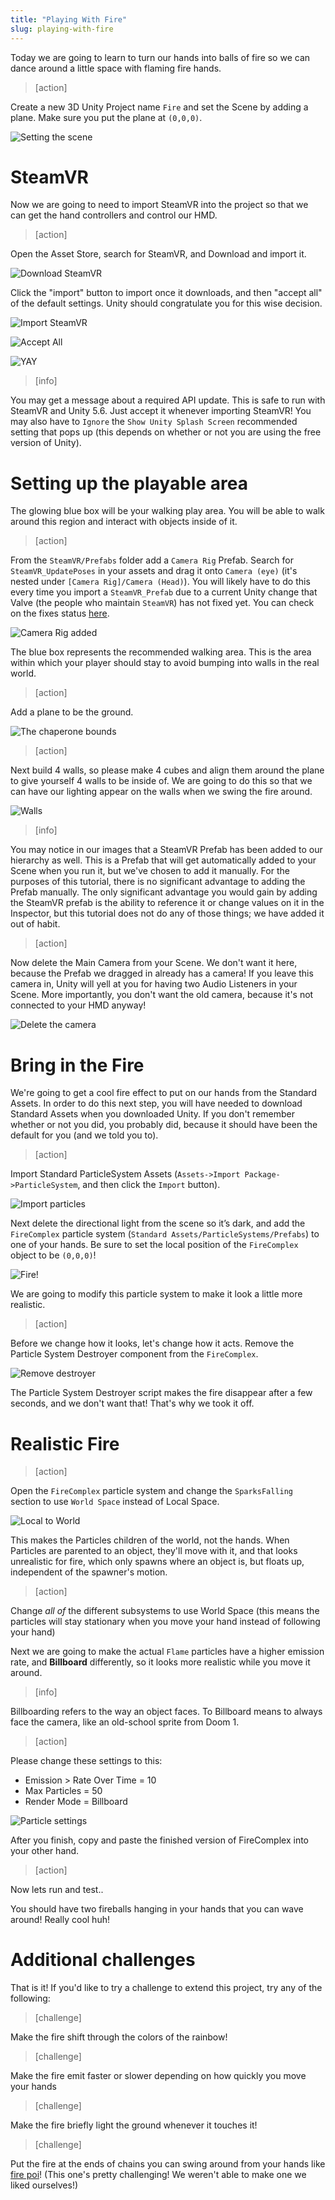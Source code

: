 ```yaml
---
title: "Playing With Fire"
slug: playing-with-fire
---
```


<!-- TODO: Update for Oculus -->

Today we are going to learn to turn our hands into balls of fire so we can dance around a little space with flaming fire hands.

> [action]
>
Create a new 3D Unity Project name `Fire` and set the Scene by adding a plane. Make sure you put the plane at `(0,0,0)`.
>
![Setting the scene](assets/image_0.png)

# SteamVR

Now we are going to need to import SteamVR into the project so that we can get the hand controllers and control our HMD.

> [action]
>
Open the Asset Store, search for SteamVR, and Download and import it.
>
![Download SteamVR](assets/Capture1.png)
>
Click the "import" button to import once it downloads, and then "accept all" of the default settings. Unity should congratulate you for this wise decision.
>
![Import SteamVR](assets/import.png)
>
![Accept All](assets/accept.png)
>
![YAY](assets/accepted.png)

<!--  -->

> [info]
>
You may get a message about a required API update. This is safe to run with SteamVR and Unity 5.6. Just accept it whenever importing SteamVR! You may also have to `Ignore` the `Show Unity Splash Screen` recommended setting that pops up (this depends on whether or not you are using the free version of Unity).

# Setting up the playable area

The glowing blue box will be your walking play area. You will be able to walk around this region and interact with objects inside of it.

> [action]
>
From the `SteamVR/Prefabs` folder add a `Camera Rig` Prefab. Search for `SteamVR_UpdatePoses` in your assets and drag it onto `Camera (eye)` (it's nested under `[Camera Rig]/Camera (Head)`). You will likely have to do this every time you import a `SteamVR_Prefab` due to a current Unity change that Valve (the people who maintain `SteamVR`) has not fixed yet. You can check on the fixes status [here](https://github.com/ValveSoftware/steamvr_unity_plugin/pull/14).
>
![Camera Rig added](assets/Capture2.png)

The blue box represents the recommended walking area. This is the area within which your player should stay to avoid bumping into walls in the real world.

> [action]
>
Add a plane to be the ground.

![The chaperone bounds](assets/rig.png)

> [action]
>
Next build 4 walls, so please make 4 cubes and align them around the plane to give yourself 4 walls to be inside of. We are going to do this so that we can have our lighting appear on the walls when we swing the fire around.
>
![Walls](assets/image_2.png)

<!--  -->

> [info]
>
You may notice in our images that a SteamVR Prefab has been added to our hierarchy as well. This is a Prefab that will get automatically added to your Scene when you run it, but we've chosen to add it manually. For the purposes of this tutorial, there is no significant advantage to adding the Prefab manually. The only significant advantage you would gain by adding the SteamVR prefab is the ability to reference it or change values on it in the Inspector, but this tutorial does not do any of those things; we have added it out of habit.

<!-- -->

> [action]
>
Now delete the Main Camera from your Scene. We don't want it here, because the Prefab we dragged in already has a camera! If you leave this camera in, Unity will yell at you for having two Audio Listeners in your Scene. More importantly, you don't want the old camera, because it's not connected to your HMD anyway!
>
![Delete the camera](assets/camera.png)

# Bring in the Fire

We're going to get a cool fire effect to put on our hands from the Standard Assets. In order to do this next step, you will have needed to download Standard Assets when you downloaded Unity. If you don't remember whether or not you did, you probably did, because it should have been the default for you (and we told you to).

> [action]
>
Import Standard ParticleSystem Assets (`Assets->Import Package->ParticleSystem`, and then click the `Import` button).
>
![Import particles](assets/importParticles.png)
>
Next delete the directional light from the scene so it’s dark, and add the `FireComplex` particle system (`Standard Assets/ParticleSystems/Prefabs`) to one of your hands. Be sure to set the local position of the `FireComplex` object to be `(0,0,0)`!
>
![Fire!](assets/Capture3.png)

We are going to modify this particle system to make it look a little more realistic.

> [action]
>
Before we change how it looks, let's change how it acts. Remove the Particle System Destroyer component from the `FireComplex`.
>
![Remove destroyer](assets/destroyer.png)

The Particle System Destroyer script makes the fire disappear after a few seconds, and we don't want that! That's why we took it off.

# Realistic Fire

> [action]
>
Open the `FireComplex` particle system and change the `SparksFalling` section to use `World Space` instead of Local Space.
>
![Local to World](assets/Capture4.png)

This makes the Particles children of the world, not the hands. When Particles are parented to an object, they'll move with it, and that looks unrealistic for fire, which only spawns where an object is, but floats up, independent of the spawner's motion.

> [action]
>
Change _all of_ the different subsystems to use World Space (this means the particles will stay stationary when you move your hand instead of following your hand)

Next we are going to make the actual `Flame` particles have a higher emission rate, and **Billboard** differently, so it looks more realistic while you move it around.

> [info]
>
Billboarding refers to the way an object faces. To Billboard means to always face the camera, like an old-school sprite from Doom 1.

<!-- -->

> [action]
>
Please change these settings to this:
>
- Emission > Rate Over Time = 10
- Max Particles = 50
- Render Mode = Billboard
>
![Particle settings](assets/Capture5.png)
>
After you finish, copy and paste the finished version of FireComplex into your other hand.

<!-- -->

> [action]
>
Now lets run and test..

You should have two fireballs hanging in your hands that you can wave around! Really cool huh!
# Additional challengesThat is it! If you'd like to try a challenge to extend this project, try any of the following:

> [challenge]
>
Make the fire shift through the colors of the rainbow!

<!--  -->

> [challenge]
>
Make the fire emit faster or slower depending on how quickly you move your hands

<!--  -->

> [challenge]
>
Make the fire briefly light the ground whenever it touches it!

<!--  -->

> [challenge]
>
Put the fire at the ends of chains you can swing around from your hands like [fire poi](https://en.wikipedia.org/wiki/Poi_(performance_art))!  (This one's pretty challenging! We weren't able to make one we liked ourselves!)
